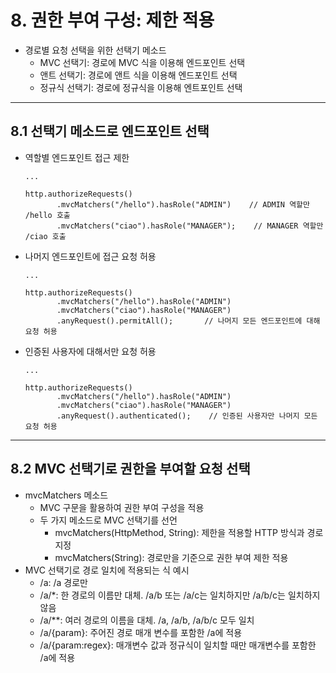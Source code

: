 # 8. 권한 부여 구성: 제한 적용
 * 경로별 요청 선택을 위한 선택기 메소드
   * MVC 선택기: 경로에 MVC 식을 이용해 엔드포인트 선택
   * 앤트 선택기: 경로에 앤트 식을 이용해 엔드포인트 선택
   * 정규식 선택기: 경로에 정규식을 이용해 엔트포인트 선택
***
 ## 8.1 선택기 메소드로 엔드포인트 선택
   * 역할별 엔드포인트 접근 제한
     ```
     ...
     
     http.authorizeRequests()
            .mvcMatchers("/hello").hasRole("ADMIN")    // ADMIN 역할만 /hello 호출
            .mvcMatchers("ciao").hasRole("MANAGER");    // MANAGER 역할만 /ciao 호출
     ```
   * 나머지 엔드포인트에 접근 요청 허용
     ```
     ...
     
     http.authorizeRequests()
            .mvcMatchers("/hello").hasRole("ADMIN")
            .mvcMatchers("ciao").hasRole("MANAGER")
            .anyRequest().permitAll();       // 나머지 모든 엔드포인트에 대해 요청 허용
     ```
   * 인증된 사용자에 대해서만 요청 허용
     ```
     ...
     
     http.authorizeRequests()
            .mvcMatchers("/hello").hasRole("ADMIN")
            .mvcMatchers("ciao").hasRole("MANAGER")
            .anyRequest().authenticated();    // 인증된 사용자만 나머지 모든 요청 허용
     ```
***
 ## 8.2 MVC 선택기로 권한을 부여할 요청 선택
   * mvcMatchers 메소드
     * MVC 구문을 활용하여 권한 부여 구성을 적용
     * 두 가지 메소드로 MVC 선택기를 선언
       * mvcMatchers(HttpMethod, String): 제한을 적용할 HTTP 방식과 경로 지정
       * mvcMatchers(String): 경로만을 기준으로 권한 부여 제한 적용
   * MVC 선택기로 경로 일치에 적용되는 식 예시
     * /a: /a 경로만
     * /a/*: 한 경로의 이름만 대체. /a/b 또는 /a/c는 일치하지만 /a/b/c는 일치하지 않음
     * /a/**: 여러 경로의 이름을 대체. /a, /a/b, /a/b/c 모두 일치
     * /a/{param}: 주어진 경로 매개 변수를 포함한 /a에 적용
     * /a/{param:regex}: 매개변수 값과 정규식이 일치할 때만 매개변수를 포함한 /a에 적용